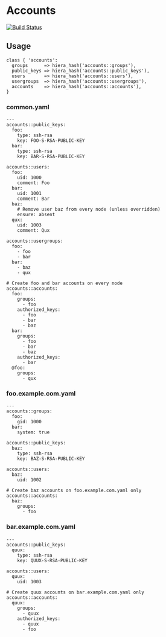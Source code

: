 Accounts
========

[![Build Status](https://travis-ci.org/camptocamp/puppet-accounts.png?branch=master)](https://travis-ci.org/camptocamp/puppet-accounts)

Usage
-----

```puppet
class { 'accounts':
  groups      => hiera_hash('accounts::groups'),
  public_keys => hiera_hash('accounts::public_keys'),
  users       => hiera_hash('accounts::users'),
  usergroups  => hiera_hash('accounts::usergroups'),
  accounts    => hiera_hash('accounts::accounts'),
}
```

### common.yaml
```
---
accounts::public_keys:
  foo:
    type: ssh-rsa
    key: FOO-S-RSA-PUBLIC-KEY
  bar:
    type: ssh-rsa
    key: BAR-S-RSA-PUBLIC-KEY

accounts::users:
  foo:
    uid: 1000
    comment: Foo
  bar:
    uid: 1001
    comment: Bar
  baz:
    # Remove user baz from every node (unless overridden)
    ensure: absent
  qux:
    uid: 1003
    comment: Qux

accounts::usergroups:
  foo:
    - foo
    - bar
  bar:
    - baz
    - qux

# Create foo and bar accounts on every node
accounts::accounts:
  foo:
    groups:
      - foo
    authorized_keys:
      - foo
      - bar
      - baz
  bar:
    groups:
      - foo
      - bar
      - baz
    authorized_keys:
      - bar
  @foo:
    groups:
      - qux
```

### foo.example.com.yaml
```
---
accounts::groups:
  foo:
    gid: 1000
  bar:
    system: true

accounts::public_keys:
  baz:
    type: ssh-rsa
    key: BAZ-S-RSA-PUBLIC-KEY

accounts::users:
  baz:
    uid: 1002

# Create baz accounts on foo.example.com.yaml only
accounts::accounts:
  baz:
    groups:
      - foo
```

### bar.example.com.yaml
```
---
accounts::public_keys:
  quux:
    type: ssh-rsa
    key: QUUX-S-RSA-PUBLIC-KEY

accounts::users:
  quux:
    uid: 1003

# Create quux accounts on bar.example.com.yaml only
accounts::accounts:
  quux:
    groups:
      - quux
    authorized_keys:
      - quux
      - foo
```
